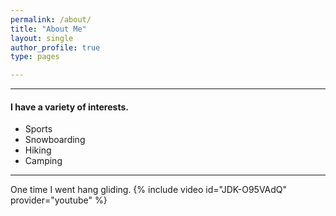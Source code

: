 ```yaml
---
permalink: /about/
title: "About Me"
layout: single
author_profile: true
type: pages

---
```


------
#### I have a variety of interests. 
* Sports
* Snowboarding
* Hiking
* Camping

    
 
------
One time I went hang gliding.
{% include video id="JDK-O95VAdQ" provider="youtube" %}
